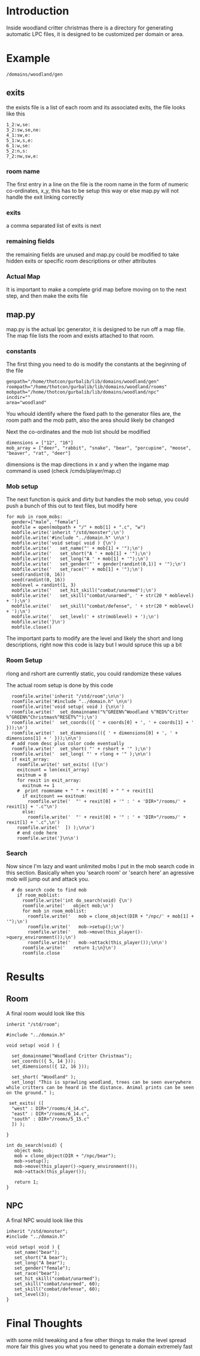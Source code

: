 # Introduction
Inside woodland critter christmas there is a directory for generating automatic LPC files, it is designed to be customized per domain or area.

# Example
```
/domains/woodland/gen
```

## exits
the exists file is a list of each room and its associated exits, the file looks like this
```
1_2:w,se:
3_2:sw,se,ne:
4_1:sw,e:
5_1:w,s,e:
6_1:w,se:
5_2:n,s:
7_2:nw,sw,e:
```

### room name
The first entry in a line on the file is the room name in the form of numeric co-ordinates, x_y, this has to be setup this way or else map.py will not handle the exit linking correctly

### exits
a comma separated list of exits is next

### remaining fields
the remaining fields are unused and map.py could be modified to take hidden exits or specific room descriptions or other attributes

### Actual Map
It is important to make a complete grid map before moving on to the next step, and then make the exits file

## map.py
map.py is the actual lpc generator, it is designed to be run off a map file. The map file lists the room and exists attached to that room.

### constants
The first thing you need to do is modify the constants at the beginning of the file
```
genpath="/home/thotcon/gurbalib/lib/domains/woodland/gen"
roompath="/home/thotcon/gurbalib/lib/domains/woodland/rooms"
mobpath="/home/thotcon/gurbalib/lib/domains/woodland/npc"
incdir=""
area="woodland"
```

You whould identify where the fixed path to the generator files are, the room path and the mob path, also the area should likely be changed

Next the co-ordinates and the mob list should be modified

```
dimensions = ["12", "16"]
mob_array = ["deer", "rabbit", "snake", "bear", "porcupine", "moose", "beaver", "rat", "deer"]
```

dimensions is the map directions in x and y when the ingame map command is used (check /cmds/player/map.c)

### Mob setup
The next function is quick and dirty but handles the mob setup, you could push a bunch of this out to text files, but modify here

```
for mob in room_mobs:
  gender=["male", "female"]
  mobfile = open(mobpath + "/" + mob[1] + ".c", "w")
  mobfile.write('inherit "/std/monster";\n')
  mobfile.write('#include "../domain.h" \n\n')
  mobfile.write('void setup( void ) {\n')
  mobfile.write('   set_name("' + mob[1] + '");\n')
  mobfile.write('   set_short("A ' + mob[1] + '");\n')
  mobfile.write('   set_long("A ' + mob[1] + '");\n')
  mobfile.write('   set_gender("' + gender[randint(0,1)] + '");\n')
  mobfile.write('   set_race("' + mob[1] + '");\n')
  seed(randint(0, 16))
  seed(randint(0, 16))
  moblevel = randint(1, 3)
  mobfile.write('   set_hit_skill("combat/unarmed");\n')
  mobfile.write('   set_skill("combat/unarmed", ' + str(20 * moblevel) + ');\n')
  mobfile.write('   set_skill("combat/defense", ' + str(20 * moblevel) + ');\n')
  mobfile.write('   set_level(' + str(moblevel) + ');\n')
  mobfile.write('}\n')
  mobfile.close()
```

The important parts to modify are the level and likely the short and long descriptions, right now this code is lazy but I would spruce this up a bit

### Room Setup

rlong and rshort are currently static, you could randomize these values

The actual room setup is done by this code
```
  roomfile.write('inherit "/std/room";\n\n')
  roomfile.write('#include "../domain.h" \n\n')
  roomfile.write('void setup( void ) {\n\n')
  roomfile.write('  set_domainname("%^GREEN%^Woodland %^RED%^Critter %^GREEN%^Christmas%^RESET%^");\n')
  roomfile.write('  set_coords(({ ' + coords[0] + ', ' + coords[1] + ' }));\n')
  roomfile.write('  set_dimensions(({ ' + dimensions[0] + ', ' + dimensions[1] + ' }));\n\n')
  # add room desc plus color code eventually
  roomfile.write('  set_short( "' + rshort + '" );\n')
  roomfile.write('  set_long( "' + rlong + '" );\n\n')
  if exit_array:
    roomfile.write(' set_exits( ([\n')
    exitcount = len(exit_array)
    exitnum = 0
    for rexit in exit_array:
      exitnum += 1
    #  print roomname + " " + rexit[0] + " " + rexit[1]
      if exitcount == exitnum:
        roomfile.write('  "' + rexit[0] + '" : ' + 'DIR+"/rooms/' + rexit[1] + '.c"\n')
      else:
        roomfile.write('  "' + rexit[0] + '" : ' + 'DIR+"/rooms/' + rexit[1] + '.c",\n')
    roomfile.write('  ]) );\n\n')
    # end code here
    roomfile.write('}\n\n')
```

### Search
Now since I'm lazy and want unlimited mobs I put in the mob search code in this section. Basically when you 'search room' or 'search here' an agressive mob will jump out and attack you.

```
  # do search code to find mob
    if room_moblist:
      roomfile.write('int do_search(void) {\n')
      roomfile.write('   object mob;\n')
      for mob in room_moblist:
        roomfile.write('   mob = clone_object(DIR + "/npc/' + mob[1] + '");\n')
        roomfile.write('   mob->setup();\n')
        roomfile.write('   mob->move(this_player()->query_environment());\n')
        roomfile.write('   mob->attack(this_player());\n\n')
      roomfile.write('   return 1;\n}\n')
      roomfile.close
```

# Results

## Room
A final room would look like this
```
inherit "/std/room";

#include "../domain.h"

void setup( void ) {

  set_domainname("Woodland Critter Christmas");
  set_coords(({ 5, 14 }));
  set_dimensions(({ 12, 16 }));

  set_short( "Woodland" );
  set_long( "This is sprawling woodland, trees can be seen everywhere while critters can be heard in the distance. Animal prints can be seen on the ground." );

 set_exits( ([
  "west" : DIR+"/rooms/4_14.c",
  "east" : DIR+"/rooms/6_14.c",
  "south" : DIR+"/rooms/5_15.c"
  ]) );

}

int do_search(void) {
   object mob;
   mob = clone_object(DIR + "/npc/bear");
   mob->setup();
   mob->move(this_player()->query_environment());
   mob->attack(this_player());

   return 1;
}
```

## NPC
A final NPC would look like this

```
inherit "/std/monster";
#include "../domain.h"

void setup( void ) {
   set_name("bear");
   set_short("A bear");
   set_long("A bear");
   set_gender("female");
   set_race("bear");
   set_hit_skill("combat/unarmed");
   set_skill("combat/unarmed", 60);
   set_skill("combat/defense", 60);
   set_level(3);
}
```

# Final Thoughts
with some mild tweaking and a few other things to make the level spread more fair this gives you what you need to generate a domain extremely fast

